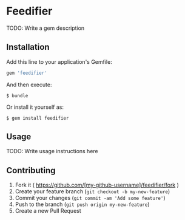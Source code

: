# Feedifier

TODO: Write a gem description

## Installation

Add this line to your application's Gemfile:

```ruby
gem 'feedifier'
```

And then execute:

    $ bundle

Or install it yourself as:

    $ gem install feedifier

## Usage

TODO: Write usage instructions here

## Contributing

1. Fork it ( https://github.com/[my-github-username]/feedifier/fork )
2. Create your feature branch (`git checkout -b my-new-feature`)
3. Commit your changes (`git commit -am 'Add some feature'`)
4. Push to the branch (`git push origin my-new-feature`)
5. Create a new Pull Request

